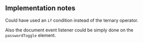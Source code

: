 ## Implementation notes

Could have used an ``` if ``` condition instead of the ternary operator.

Also the document event listener could be simply done on the ``` passwordToggle ``` element.